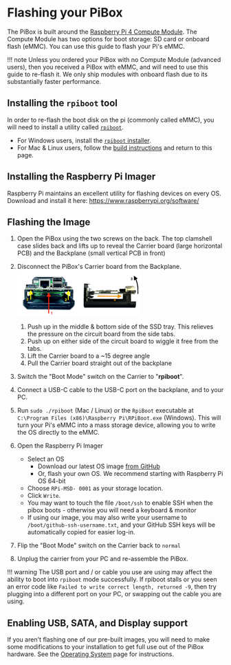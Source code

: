 # Flashing your PiBox

The PiBox is built around the [Raspberry Pi 4 Compute Module](https://datasheets.raspberrypi.org/cm4/cm4-product-brief.pdf). The Compute Module has two options for boot storage: SD card or onboard flash (eMMC). You can use this guide to flash your Pi's eMMC.

<!-- prettier-ignore -->
!!! note
    Unless you ordered your PiBox with no Compute Module (advanced users), then you received a PiBox with eMMC, and will need to use this guide to re-flash it. We only ship modules with onboard flash due to its substantially faster performance.

## Installing the `rpiboot` tool

In order to re-flash the boot disk on the pi (commonly called eMMC), you will need to install a utility called [`rpiboot`](https://github.com/raspberrypi/usbboot).

-   For Windows users, install the [`rpiboot` installer](https://github.com/raspberrypi/usbboot/raw/master/win32/rpiboot_setup.exe).
-   For Mac & Linux users, follow the [build instructions](https://github.com/raspberrypi/usbboot#building) and return to this page.

## Installing the Raspberry Pi Imager

Raspberry Pi maintains an excellent utility for flashing devices on every OS. Download and install it here: https://www.raspberrypi.org/software/

## Flashing the Image

1. Open the PiBox using the two screws on the back. The top clamshell case slides back and lifts up to reveal the Carrier board (large horizontal PCB) and the Backplane (small vertical PCB in front)
1. Disconnect the PiBox's Carrier board from the Backplane.
   <img src="/img/removal-instructions.jpg" width="60%" title="Removal instructions" />

    1. Push up in the middle & bottom side of the SSD tray. This relieves the pressure on the circuit board from the side tabs.
    1. Push up on either side of the circuit board to wiggle it free from the tabs.
    1. Lift the Carrier board to a ~15 degree angle
    1. Pull the Carrier board straight out of the backplane

1. Switch the "Boot Mode" switch on the Carrier to "**rpiboot**".
1. Connect a USB-C cable to the USB-C port on the backplane, and to your PC.
1. Run `sudo ./rpiboot` (Mac / Linux) or the `RpiBoot` executable at `C:\Program Files (x86)\Raspberry Pi\RPiBoot.exe` (Windows). This will turn your Pi's eMMC into a mass storage device, allowing you to write the OS directly to the eMMC.
1. Open the Raspberry Pi Imager
    - Select an OS
        - Download our latest OS image [from GitHub](https://github.com/kubesail/pibox-os/releases)
        - Or, flash your own OS. We recommend starting with Raspberry Pi OS 64-bit
    - Choose `RPi-MSD- 0001` as your storage location.
    - Click `Write`.
    - You may want to touch the file `/boot/ssh` to enable SSH when the pibox boots - otherwise you will need a keyboard & monitor
    - If using our image, you may also write your username to `/boot/github-ssh-username.txt`, and your GitHub SSH keys will be automatically copied for easier log-in.
1. Flip the "Boot Mode" switch on the Carrier back to `normal`
1. Unplug the carrier from your PC and re-assemble the PiBox.

<!-- prettier-ignore -->
!!! warning
    The USB port and / or cable you use are using may affect the ability to boot into `rpiboot` mode successfully. If rpiboot stalls or you seen an error code like `Failed to write correct length, returned -9`, then try plugging into a different port on your PC, or swapping out the cable you are using.

## Enabling USB, SATA, and Display support

If you aren't flashing one of our pre-built images, you will need to make some modifications to your installation to get full use out of the PiBox hardware. See the [Operating System](/guides/pibox/os) page for instructions.
